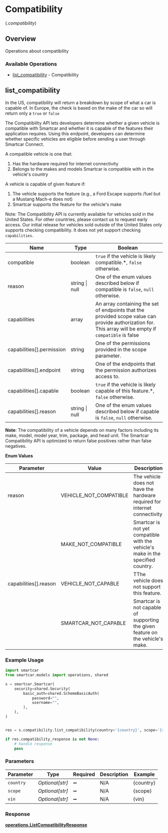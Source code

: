 # Compatibility
(*.compatibility*)

## Overview

Operations about compatibility

### Available Operations

* [list_compatibility](#list_compatibility) - Compatibility

## list_compatibility

In the US, compatibility will return a breakdown by scope of what a car is capable of. In Europe, the check is based on the make of the car so will return only a `true` or `false`

The Compatibility API lets developers determine whether a given vehicle is compatible with Smartcar and whether it is capable of the features their application requires. Using this endpoint, developers can determine whether specific vehicles are eligible before sending a user through Smartcar Connect.

A compatible vehicle is one that:
1. Has the hardware required for internet connectivity
2. Belongs to the makes and models Smartcar is compatible with in the vehicle's country

A vehicle is capable of given feature if:
1. The vehicle supports the feature (e.g., a Ford Escape supports /fuel but a Mustang Mach-e does not)
2. Smartcar supports the feature for the vehicle's make

Note: The Compatibility API is currently available for vehicles sold in the United States. For other countries, please contact us to request early access. Our initial release for vehicles sold outside of the United States only supports checking compatibility. It does not yet support checking `capabilities`.

|  Name 	|Type   	|Boolean   	|
|---	|---	|---	|
|  compatible|   boolean|  `true` if the vehicle is likely compatible.*, `false` otherwise.| 
reason|   string \| null|  One of the enum values described below if compatible is `false`, `null` otherwise.|
| capabilities|   array| An array containing the set of endpoints that the provided scope value can provide authorization for. This array will be empty if `compatible` is false|
| capabilities[].permission|   string|One of the permissions provided in the scope parameter.|
| capabilities[].endpoint|   string| One of the endpoints that the permission authorizes access to.|
| capabilities[].capable|   boolean|`true` if the vehicle is likely capable of this feature.*, `false` otherwise.|
| capabilities[].reason|   string \| null|One of the enum values described below if capable is `false`, `null` otherwise.|

__Note__: The compatibility of a vehicle depends on many factors including its make, model, model year, trim, package, and head unit. The Smartcar Compatibility API is optimized to return false positives rather than false negatives.

__Enum Values__

|  Parameter 	|Value   	|Description   	|
|---	|---	|---	|
|  reason|   VEHICLE_NOT_COMPATIBLE|  The vehicle does not have the hardware required for internet connectivity.|
|  |   MAKE_NOT_COMPATIBLE|  Smartcar is not yet compatible with the vehicle's make in the specified country.|
|  capabilities[].reason|   VEHICLE_NOT_CAPABLE|  TThe vehicle does not support this feature.|
|  |   SMARTCAR_NOT_CAPABLE|  Smartcar is not capable of supporting the given feature on the vehicle's make.|

### Example Usage

```python
import smartcar
from smartcar.models import operations, shared

s = smartcar.Smartcar(
    security=shared.Security(
        basic_auth=shared.SchemeBasicAuth(
            password="",
            username="",
        ),
    ),
)


res = s.compatibility.list_compatibility(country='{country}', scope='{scope}', vin='{vin}')

if res.compatibility_response is not None:
    # handle response
    pass
```

### Parameters

| Parameter          | Type               | Required           | Description        | Example            |
| ------------------ | ------------------ | ------------------ | ------------------ | ------------------ |
| `country`          | *Optional[str]*    | :heavy_minus_sign: | N/A                | {country}          |
| `scope`            | *Optional[str]*    | :heavy_minus_sign: | N/A                | {scope}            |
| `vin`              | *Optional[str]*    | :heavy_minus_sign: | N/A                | {vin}              |


### Response

**[operations.ListCompatibilityResponse](../../models/operations/listcompatibilityresponse.md)**

